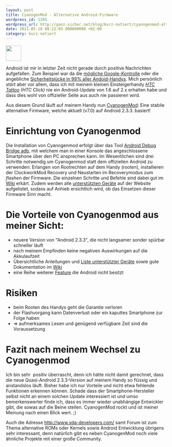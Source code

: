```yaml
---
layout: post
title: CyanogenMod - Alternative Android-Firmware
wordpress_id: 1295
wordpress_url: http://ganz-sicher.net/blog/kurz-notiert/cyanogenmod-alternative-android-firmware/
date: 2011-05-18 08:22:03.000000000 +02:00
category: kurz-notiert
---
```

<img class="lefticon" src="{{site.url}}/wp-content/uploads/cyanogen_icon.png" alt="" width="48" height="48" />

Android ist mir in letzter Zeit nicht gerade durch positive Nachrichten aufgefallen. Zum Beispiel war da die <a href="http://derstandard.at/1304551914727/Interne-Dokumente-Wie-Google-strikte-Kontrolle-ueber-Android-ausuebt">mögliche Google-Kontrolle</a> oder die angebliche <a href="http://www.spiegel.de/netzwelt/web/0,1518,763176,00.html">Sicherheitslücke in 99% aller Andoid-Handys</a>. Mich persönlich stört aber vor allem, dass ich mit meinem kleinen Einsteigerhandy <em><a href="http://en.wikipedia.org/wiki/HTC_Tattoo">HTC Tattoo</a> (HTC Click)</em> nie ein Android-Update von 1.6 auf 2.x erhalten habe und dass dies wohl von offizieller Seite aus auch nie passieren wird.

Aus diesem Grund läuft auf meinem Handy nun <a href="http://www.cyanogenmod.com/">CyanogenMod</a>: Eine stabile alternative Firmware, welche aktuell (v7.0) auf Android 2.3.3. basiert!

<!--more-->

Einrichtung von Cyanogenmod
===========================
Die Installation von Cyanogenmod erfolgt über das Tool <a href="http://developer.android.com/guide/developing/tools/adb.html">Android Debug Bridge adb</a>, mit welchem man in einer Konsole das angeschlossene Smartphone über den PC ansprechen kann. Im Wesentlichen sind drei Schritte notwendig um Cyanogenmod statt dem offiziellen Android zu verwenden: Erlangen von Rootrechten auf dem Handy (rooten), installieren der ClockworkMod Recovery und Neustarten im Recoverymodus zum <em>flashen</em> der Firmware. Die einzelnen Schritte und Befehle sind dabei gut im <a href="http://wiki.cyanogenmod.com/">Wiki</a> erkärt. Zudem werden alle <a href="http://www.cyanogenmod.com/devices">unterstützten Geräte</a> auf der Website aufgelistet, sodass auf Anhieb ersichtlich wird, ob das Einsetzen dieser Firmware Sinn macht.

Die Vorteile von Cyanogenmod aus meiner Sicht:
================================================
<ul>
	<li>neuere Version von "Android 2.3.3", die nicht langsamer sonder spürbar schneller läuft</li>
	<li>nach meinem Empfinden keine negativen Auswirkungen auf die Akkulaufzeit</li>
	<li>Übersichtliche Anleitungen und <a href="http://www.cyanogenmod.com/devices">Liste unterstützter Geräte</a> sowie gute Dokumentation im <a href="http://wiki.cyanogenmod.com/">Wiki</a></li>
	<li>eine Reihe weiterer <a href="http://wiki.cyanogenmod.com/index.php?title=Features">Feature</a> die Android nicht besitzt</li>
</ul>

Risiken
=======
<ul>
	<li>beim Rooten des Handys geht die Garantie verloren</li>
	<li>der Flashvorgang kann Datenverlust oder ein kaputtes Smartphone zur Folge haben</li>
	<li>=&gt; aufmerksames Lesen und genügend verfügbare Zeit sind die Voraussetzung</li>
</ul>

Fazit nach meinem Wechsel zu Cyanogenmod
=========================================
Ich bin sehr  positiv überrascht, denn ich hätte nicht damit gerechnet, dass die neue Quasi-Android 2.3.3-Version auf meinem Handy so flüssig und anstandslos läuft. Bisher habe ich nur Vorteile und nicht etwa fehlende Funktionen erkennen können. Schade dass der Smartphone-Hersteller selbst nicht an einem solchen Update interessiert ist und umso bemerkenswerter finde ich, dass es immer wieder unabhängige Entwickler gibt, die sowas auf die Beine stellen. CyanogenMod rockt und ist meiner Meinung nach einen Blick wert. ;)

Auch die Adresse <a href="http://www.xda-developers.com/">http://www.xda-developers.com/</a> samt Forum ist zum Thema alternative ROMs oder Kernels sowie Android Entwicklung übrigens sehr interessant, denn natürlich gibt es neben CyanogenMod noch viele ähnliche Projekte mit einer große Community.
